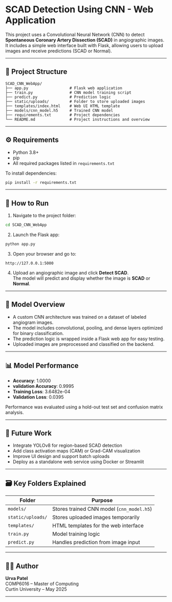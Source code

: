 # SCAD Detection Using CNN - Web Application

This project uses a Convolutional Neural Network (CNN) to detect **Spontaneous Coronary Artery Dissection (SCAD)** in angiographic images. It includes a simple web interface built with Flask, allowing users to upload images and receive predictions (SCAD or Normal).

---

## 📁 Project Structure

```
SCAD_CNN_WebApp/
├── app.py                  # Flask web application
├── train.py                # CNN model training script
├── predict.py              # Prediction logic
├── static/uploads/         # Folder to store uploaded images
├── templates/index.html    # Web UI HTML template
├── models/cnn_model.h5     # Trained CNN model
├── requirements.txt        # Project dependencies
└── README.md               # Project instructions and overview
```

---

## ⚙️ Requirements

- Python 3.8+
- pip
- All required packages listed in `requirements.txt`

To install dependencies:
```bash
pip install -r requirements.txt
```

---

## 🚀 How to Run

1. Navigate to the project folder:
```bash
cd SCAD_CNN_WebApp
```

2. Launch the Flask app:
```bash
python app.py
```

3. Open your browser and go to:
```
http://127.0.0.1:5000
```

4. Upload an angiographic image and click **Detect SCAD**.  
   The model will predict and display whether the image is **SCAD** or **Normal**.

---

## 🧠 Model Overview

- A custom CNN architecture was trained on a dataset of labeled angiogram images.
- The model includes convolutional, pooling, and dense layers optimized for binary classification.
- The prediction logic is wrapped inside a Flask web app for easy testing.
- Uploaded images are preprocessed and classified on the backend.

---

## 📊 Model Performance

- **Accuracy**: 1.0000 
- **validation Accuracy**: 0.9995  
- **Training Loss**: 3.6482e-04 
- **Validation Loss**: 0.0395

Performance was evaluated using a hold-out test set and confusion matrix analysis.

---

## 🔄 Future Work

- Integrate YOLOv8 for region-based SCAD detection
- Add class activation maps (CAM) or Grad-CAM visualization
- Improve UI design and support batch uploads
- Deploy as a standalone web service using Docker or Streamlit

---

## 🗃️ Key Folders Explained

| Folder | Purpose |
|--------|---------|
| `models/` | Stores trained CNN model (`cnn_model.h5`) |
| `static/uploads/` | Stores uploaded images temporarily |
| `templates/` | HTML templates for the web interface |
| `train.py` | Model training logic |
| `predict.py` | Handles prediction from image input |

---

## 👩‍💻 Author

**Urva Patel**  
COMP6016 – Master of Computing  
Curtin University – May 2025

---
